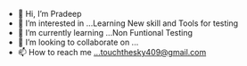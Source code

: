 - 👋 Hi, I’m Pradeep
- 👀 I’m interested in ...Learning New skill and Tools for testing
- 🌱 I’m currently learning ...Non Funtional Testing
- 💞️ I’m looking to collaborate on ...
- 📫 How to reach me ...touchthesky409@gmail.com

<!---
touchthesky409/touchthesky409 is a ✨ special ✨ repository because its `README.md` (this file) appears on your GitHub profile.
You can click the Preview link to take a look at your changes.
--->
